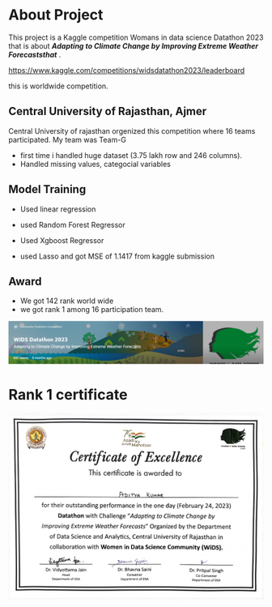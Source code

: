 # About Project

This project is a Kaggle competition  Womans in data science Datathon 2023 that is about ***Adapting to Climate Change by Improving Extreme Weather Forecaststhat*** .

https://www.kaggle.com/competitions/widsdatathon2023/leaderboard

this is worldwide competition.

## Central University of Rajasthan, Ajmer

Central University of rajasthan orgenized this competition where 16 teams participated. My team was Team-G

* first time i handled huge dataset (3.75 lakh row and 246 columns).
* Handled missing values, categocial variables

## Model Training

* Used linear regression
* used Random Forest Regressor

* Used Xgboost Regressor
* used Lasso and got MSE of 1.1417 from kaggle submission

## Award

* We got 142 rank world wide
* we got rank 1 among 16 participation team.


![1694167363991](image/README/1694167363991.png)

# Rank 1 certificate

![1694169209948](image/README/1694169209948.jpg)
